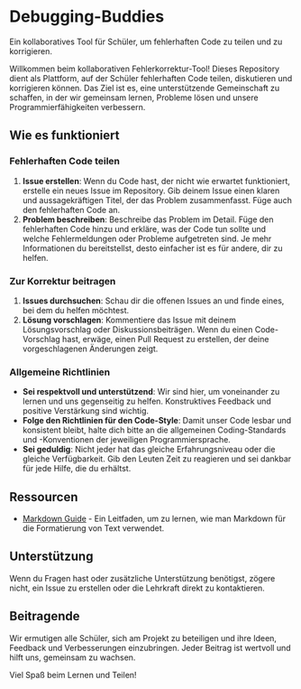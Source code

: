 # Debugging-Buddies
Ein kollaboratives Tool für Schüler, um fehlerhaften Code zu teilen und zu korrigieren.

Willkommen beim kollaborativen Fehlerkorrektur-Tool! Dieses Repository dient als Plattform, auf der Schüler fehlerhaften Code teilen, diskutieren und korrigieren können. Das Ziel ist es, eine unterstützende Gemeinschaft zu schaffen, in der wir gemeinsam lernen, Probleme lösen und unsere Programmierfähigkeiten verbessern.

## Wie es funktioniert

### Fehlerhaften Code teilen

1. **Issue erstellen**: Wenn du Code hast, der nicht wie erwartet funktioniert, erstelle ein neues Issue im Repository. Gib deinem Issue einen klaren und aussagekräftigen Titel, der das Problem zusammenfasst. Füge auch den fehlerhaften Code an. 
2. **Problem beschreiben**: Beschreibe das Problem im Detail. Füge den fehlerhaften Code hinzu und erkläre, was der Code tun sollte und welche Fehlermeldungen oder Probleme aufgetreten sind. Je mehr Informationen du bereitstellst, desto einfacher ist es für andere, dir zu helfen.

### Zur Korrektur beitragen

1. **Issues durchsuchen**: Schau dir die offenen Issues an und finde eines, bei dem du helfen möchtest.
2. **Lösung vorschlagen**: Kommentiere das Issue mit deinem Lösungsvorschlag oder Diskussionsbeiträgen. Wenn du einen Code-Vorschlag hast, erwäge, einen Pull Request zu erstellen, der deine vorgeschlagenen Änderungen zeigt.

### Allgemeine Richtlinien

- **Sei respektvoll und unterstützend**: Wir sind hier, um voneinander zu lernen und uns gegenseitig zu helfen. Konstruktives Feedback und positive Verstärkung sind wichtig.
- **Folge den Richtlinien für den Code-Style**: Damit unser Code lesbar und konsistent bleibt, halte dich bitte an die allgemeinen Coding-Standards und -Konventionen der jeweiligen Programmiersprache.
- **Sei geduldig**: Nicht jeder hat das gleiche Erfahrungsniveau oder die gleiche Verfügbarkeit. Gib den Leuten Zeit zu reagieren und sei dankbar für jede Hilfe, die du erhältst.

## Ressourcen

- [Markdown Guide](https://www.markdownguide.org) - Ein Leitfaden, um zu lernen, wie man Markdown für die Formatierung von Text verwendet.

## Unterstützung

Wenn du Fragen hast oder zusätzliche Unterstützung benötigst, zögere nicht, ein Issue zu erstellen oder die Lehrkraft direkt zu kontaktieren.

## Beitragende

Wir ermutigen alle Schüler, sich am Projekt zu beteiligen und ihre Ideen, Feedback und Verbesserungen einzubringen. Jeder Beitrag ist wertvoll und hilft uns, gemeinsam zu wachsen.

Viel Spaß beim Lernen und Teilen!
